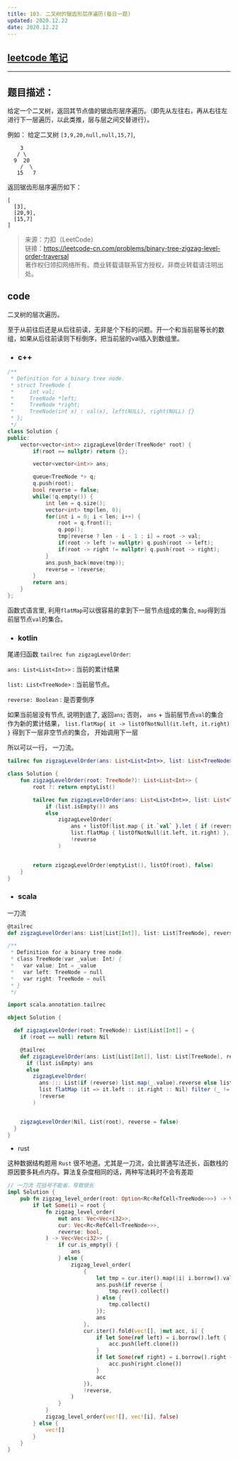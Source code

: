 ```yaml
---
title: 103. 二叉树的锯齿形层序遍历(每日一题)
updated: 2020.12.22  
date: 2020.12.22  
---
```


## [leetcode 笔记](https://lzyprime.github.io/leetcode/leetcode)

---

## 题目描述：

给定一个二叉树，返回其节点值的锯齿形层序遍历。（即先从左往右，再从右往左进行下一层遍历，以此类推，层与层之间交替进行）。

例如：
给定二叉树 `[3,9,20,null,null,15,7]`,

```
    3
   / \
  9  20
    /  \
   15   7
```

返回锯齿形层序遍历如下：
```
[
  [3],
  [20,9],
  [15,7]
]
```

> 来源：力扣（LeetCode）  
> 链接：https://leetcode-cn.com/problems/binary-tree-zigzag-level-order-traversal  
> 著作权归领扣网络所有。商业转载请联系官方授权，非商业转载请注明出处。

## code

二叉树的层次遍历。

至于从前往后还是从后往前读，无非是个下标的问题。开一个和当前层等长的数组，如果从后往前读则下标倒序，把当前层的val插入到数组里。

- ### c++


```c++
/**
 * Definition for a binary tree node.
 * struct TreeNode {
 *     int val;
 *     TreeNode *left;
 *     TreeNode *right;
 *     TreeNode(int x) : val(x), left(NULL), right(NULL) {}
 * };
 */
class Solution {
public:
    vector<vector<int>> zigzagLevelOrder(TreeNode* root) {
        if(root == nullptr) return {};

        vector<vector<int>> ans;

        queue<TreeNode *> q;
        q.push(root);
        bool reverse = false;
        while(!q.empty()) {
            int len = q.size();
            vector<int> tmp(len, 0);
            for(int i = 0; i < len; i++) {
                root = q.front();
                q.pop();
                tmp[reverse ? len - i - 1 : i] = root -> val;
                if(root -> left != nullptr) q.push(root -> left);
                if(root -> right != nullptr) q.push(root -> right);
            }
            ans.push_back(move(tmp));
            reverse = !reverse;
        }
        return ans;
    }
};
```

函数式语言里, 利用`flatMap`可以很容易的拿到下一层节点组成的集合, `map`得到当前层节点`val`的集合。

- ### kotlin

尾递归函数 `tailrec fun zigzagLevelOrder`:

`ans: List<List<Int>>` : 当前的累计结果

`list: List<TreeNode>` : 当前层节点。 

`reverse: Boolean` : 是否要倒序

如果当前层没有节点, 说明到底了, 返回`ans`; 否则， `ans` + 当前层节点`val`的集合 作为新的累计结果， `list.flatMap{ it -> listOfNotNull(it.left, it.right) }` 得到下一层非空节点的集合， 开始调用下一层

所以可以一行， 一刀流。

```kotlin
tailrec fun zigzagLevelOrder(ans: List<List<Int>>, list: List<TreeNode>, reverse: Boolean): List<List<Int>> = if (list.isEmpty()) ans else zigzagLevelOrder(ans + listOf(list.map { it.`val` }.let { if (reverse) it.asReversed() else it }), list.flatMap { listOfNotNull(it.left, it.right) }, !reverse)
```

```kotlin
class Solution {
    fun zigzagLevelOrder(root: TreeNode?): List<List<Int>> {
        root ?: return emptyList()

        tailrec fun zigzagLevelOrder(ans: List<List<Int>>, list: List<TreeNode>, reverse: Boolean): List<List<Int>> =
            if (list.isEmpty()) ans
            else
                zigzagLevelOrder(
                    ans + listOf(list.map { it.`val` }.let { if (reverse) it.asReversed() else it }),
                    list.flatMap { listOfNotNull(it.left, it.right) },
                    !reverse
                )


        return zigzagLevelOrder(emptyList(), listOf(root), false)
    }
}
```

- ### scala

一刀流
```scala
@tailrec
def zigzagLevelOrder(ans: List[List[Int]], list: List[TreeNode], reverse: Boolean): List[List[Int]] = if (list.isEmpty) ans else zigzagLevelOrder(ans ::: List(if (reverse) list.map(_.value).reverse else list.map(_.value)) ::: Nil, list flatMap (it => it.left :: it.right :: Nil) filter (_ != null), !reverse)

```

```scala
/**
 * Definition for a binary tree node.
 * class TreeNode(var _value: Int) {
 *   var value: Int = _value
 *   var left: TreeNode = null
 *   var right: TreeNode = null
 * }
 */

import scala.annotation.tailrec

object Solution {

  def zigzagLevelOrder(root: TreeNode): List[List[Int]] = {
    if (root == null) return Nil

    @tailrec
    def zigzagLevelOrder(ans: List[List[Int]], list: List[TreeNode], reverse: Boolean): List[List[Int]] =
      if (list.isEmpty) ans
      else
        zigzagLevelOrder(
          ans ::: List(if (reverse) list.map(_.value).reverse else list.map(_.value)) ::: Nil,
          list flatMap (it => it.left :: it.right :: Nil) filter (_ != null),
          !reverse
        )


    zigzagLevelOrder(Nil, List(root), reverse = false)
  }
}

```

- rust

这种数据结构题用 `Rust` 很不地道。尤其是一刀流，会比普通写法还长，函数栈的原因要多耗点内存。算法复杂度相同的话，两种写法耗时不会有差距


```rust
// 一刀流 花括号不能省，导致很长
impl Solution {
    pub fn zigzag_level_order(root: Option<Rc<RefCell<TreeNode>>>) -> Vec<Vec<i32>> {
        if let Some(i) = root {
            fn zigzag_level_order(
                mut ans: Vec<Vec<i32>>,
                cur: Vec<Rc<RefCell<TreeNode>>>,
                reverse: bool,
            ) -> Vec<Vec<i32>> {
                if cur.is_empty() {
                    ans
                } else {
                    zigzag_level_order(
                        {
                            let tmp = cur.iter().map(|i| i.borrow().val);
                            ans.push(if reverse {
                                tmp.rev().collect()
                            } else {
                                tmp.collect()
                            });
                            ans
                        },
                        cur.iter().fold(vec![], |mut acc, i| {
                            if let Some(ref left) = i.borrow().left {
                                acc.push(left.clone())
                            }
                            if let Some(ref right) = i.borrow().right {
                                acc.push(right.clone())
                            }
                            acc
                        }),
                        !reverse,
                    )
                }
            }
            zigzag_level_order(vec![], vec![i], false)
        } else {
            vec![]
        }
    }
}
```
